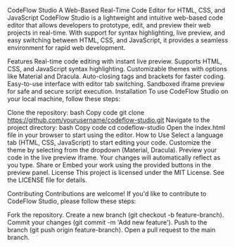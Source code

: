 CodeFlow Studio
A Web-Based Real-Time Code Editor for HTML, CSS, and JavaScript
CodeFlow Studio is a lightweight and intuitive web-based code editor that allows developers to prototype, edit, and preview their web projects in real-time. With support for syntax highlighting, live preview, and easy switching between HTML, CSS, and JavaScript, it provides a seamless environment for rapid web development.

Features
Real-time code editing with instant live preview.
Supports HTML, CSS, and JavaScript syntax highlighting.
Customizable themes with options like Material and Dracula.
Auto-closing tags and brackets for faster coding.
Easy-to-use interface with editor tab switching.
Sandboxed iframe preview for safe and secure script execution.
Installation
To use CodeFlow Studio on your local machine, follow these steps:

Clone the repository:
bash
Copy code
git clone https://github.com/yourusername/codeflow-studio.git
Navigate to the project directory:
bash
Copy code
cd codeflow-studio
Open the index.html file in your browser to start using the editor.
How to Use
Select a language tab (HTML, CSS, JavaScript) to start editing your code.
Customize the theme by selecting from the dropdown (Material, Dracula).
Preview your code in the live preview iframe. Your changes will automatically reflect as you type.
Share or Embed your work using the provided buttons in the preview panel.
License
This project is licensed under the MIT License. See the LICENSE file for details.

Contributing
Contributions are welcome! If you'd like to contribute to CodeFlow Studio, please follow these steps:

Fork the repository.
Create a new branch (git checkout -b feature-branch).
Commit your changes (git commit -m 'Add new feature').
Push to the branch (git push origin feature-branch).
Open a pull request to the main branch.
